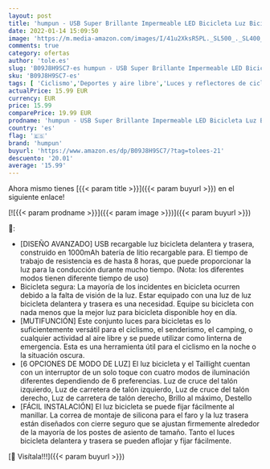 ```yaml
---
layout: post
title: 'humpun - USB Super Brillante Impermeable LED Bicicleta Luz Bicicleta LED Recargable USB  Luces Bicicleta Delantera y Trasera Impermeable  6 Modos Luces Bicicleta Delantera y Trasera 500 Lumens'
date: 2022-01-14 15:09:50
image: 'https://m.media-amazon.com/images/I/41u2XksR5PL._SL500_._SL400_.jpg'
comments: true
category: ofertas
author: 'tole.es'
slug: 'B09J8H9SC7-es humpun - USB Super Brillante Impermeable LED Bicicleta Luz...'
sku: 'B09J8H9SC7-es'
tags: [ 'Ciclismo','Deportes y aire libre','Luces y reflectores de ciclismo','Reflectores de ciclismo','Ropa y equipo para deportes','bicicleta','humpun', ]
actualPrice: 15.99 EUR
currency: EUR
price: 15.99
comparePrice: 19.99 EUR
prodname: 'humpun - USB Super Brillante Impermeable LED Bicicleta Luz Bicicleta LED Recargable USB  Luces Bicicleta Delantera y Trasera Impermeable  6 Modos Luces Bicicleta Delantera y Trasera 500 Lumens'
country: 'es'
flag: '🇪🇸'
brand: 'humpun'
buyurl: 'https://www.amazon.es/dp/B09J8H9SC7/?tag=tolees-21'
descuento: '20.01'
average: '15.99'
---
```


Ahora mismo tienes [{{< param title >}}]({{< param buyurl >}}) en el siguiente enlace!

[![{{< param prodname >}}]({{< param image >}})]({{< param buyurl >}})

🔎:

- [DISEÑO AVANZADO] USB recargable luz bicicleta delantera y trasera, construido en 1000mAh batería de litio recargable para. El tiempo de trabajo de resistencia es de hasta 8 horas, que puede proporcionar la luz para la conducción durante mucho tiempo. (Nota: los diferentes modos tienen diferente tiempo de uso)
- Bicicleta segura: La mayoría de los incidentes en bicicleta ocurren debido a la falta de visión de la luz. Estar equipado con una luz de luz bicicleta delantera y trasera es una necesidad. Equipe su bicicleta con nada menos que la mejor luz para bicicleta disponible hoy en día.
- [MUTIFUNCIÓN] Este conjunto luces para bicicletas es lo suficientemente versátil para el ciclismo, el senderismo, el camping, o cualquier actividad al aire libre y se puede utilizar como linterna de emergencia. Esta es una herramienta útil para el ciclismo en la noche o la situación oscura.
- [6 OPCIONES DE MODO DE LUZ] El luz bicicleta y el Taillight cuentan con un interruptor de un solo toque con cuatro modos de iluminación diferentes dependiendo de 6 preferencias. Luz de cruce del talón izquierdo, Luz de carretera de talón izquierdo, Luz de cruce del talón derecho, Luz de carretera de talón derecho, Brillo al máximo, Destello
- [FÁCIL INSTALACIÓN] El luz bicicleta se puede fijar fácilmente al manillar. La correa de montaje de silicona para el faro y la luz trasera están diseñados con cierre seguro que se ajustan firmemente alrededor de la mayoría de los postes de asiento de tamaño. Tanto el luces bicicleta delantera y trasera se pueden aflojar y fijar fácilmente.

[🛒 Visítala!!!]({{< param buyurl >}})
